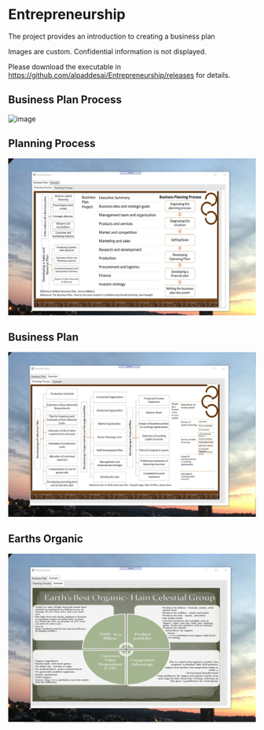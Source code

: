 # Entrepreneurship 

The project provides an introduction to creating a business plan

Images are custom. Confidential information is not displayed.

Please download the executable in https://github.com/alpaddesai/Entrepreneurship/releases for details.

## Business Plan Process
![image](BusinessPlanningProcess.jpg)

## Planning Process
![image](BusinessPlanningProcess.png)

## Business Plan 
![image](PlanningProcess.png)

## Earths Organic 
![image](EarthsOrganicHainCelestialGroup.png)
